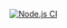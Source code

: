 [![Node.js CI](https://github.com/Zamoku/greetings-expressjs/actions/workflows/node.js.yml/badge.svg)](https://github.com/Zamoku/greetings-expressjs/actions/workflows/node.js.yml)
